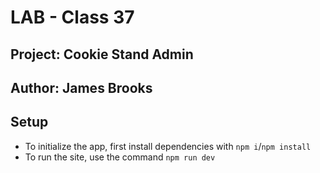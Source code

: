 # LAB - Class 37

## Project: Cookie Stand Admin

## Author: James Brooks

## Setup

- To initialize the app, first install dependencies with `npm i`/`npm install`
- To run the site, use the command `npm run dev`
